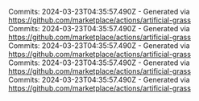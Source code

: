 Commits: 2024-03-23T04:35:57.490Z - Generated via https://github.com/marketplace/actions/artificial-grass
<br>
Commits: 2024-03-23T04:35:57.490Z - Generated via https://github.com/marketplace/actions/artificial-grass
<br>
Commits: 2024-03-23T04:35:57.490Z - Generated via https://github.com/marketplace/actions/artificial-grass
<br>
Commits: 2024-03-23T04:35:57.490Z - Generated via https://github.com/marketplace/actions/artificial-grass
<br>
Commits: 2024-03-23T04:35:57.490Z - Generated via https://github.com/marketplace/actions/artificial-grass
<br>
